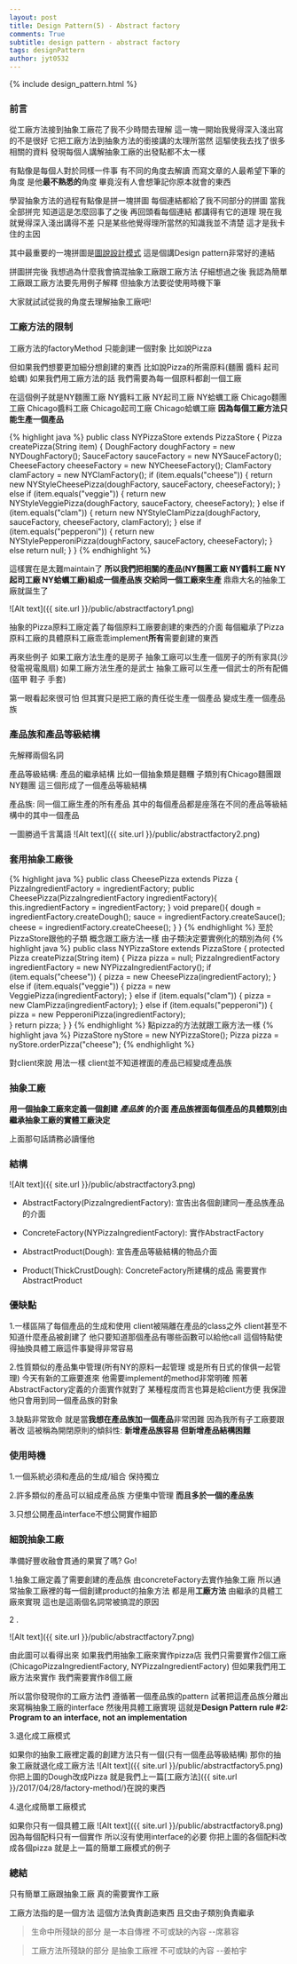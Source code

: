 ```yaml
---
layout: post
title: Design Pattern(5) - Abstract factory
comments: True 
subtitle: design pattern - abstract factory
tags: designPattern
author: jyt0532
---
```

{% include design_pattern.html %}

### 前言

從工廠方法接到抽象工廠花了我不少時間去理解 
這一塊一開始我覺得深入淺出寫的不是很好 它把工廠方法到抽象方法的銜接講的太理所當然 
這驅使我去找了很多相關的資料 發現每個人講解抽象工廠的出發點都不太一樣 

有點像是每個人對於同樣一件事 有不同的角度去解讀 
而寫文章的人最希望下筆的角度 是他**最不熟悉的**角度 畢竟沒有人會想筆記你原本就會的東西

學習抽象方法的過程有點像是拼一塊拼圖 每個連結都給了我不同部分的拼圖
當我全部拼完 知道這是怎麼回事了之後 再回頭看每個連結 都講得有它的道理
現在我就覺得深入淺出講得不差 只是某些他覺得理所當然的知識我並不清楚
這才是我卡住的主因

其中最重要的一塊拼圖是[圖說設計模式](http://design-patterns.readthedocs.io/zh_CN/latest/creational_patterns/abstract_factory.html) 這是個講Design pattern非常好的連結 

拼圖拼完後 我想過為什麼我會搞混抽象工廠跟工廠方法
仔細想過之後 我認為簡單工廠跟工廠方法要先用例子解釋 但抽象方法要從使用時機下筆

大家就試試從我的角度去理解抽象工廠吧!

### 工廠方法的限制

工廠方法的factoryMethod 只能創建一個對象 比如說Pizza 

但如果我們想要更加細分想創建的東西 比如說Pizza的所需原料(麵團 醬料 起司 蛤蠣) 
如果我們用工廠方法的話 我們需要為每一個原料都創一個工廠

在這個例子就是NY麵團工廠 NY醬料工廠 NY起司工廠 NY蛤蠣工廠 Chicago麵團工廠 Chicago醬料工廠 Chicago起司工廠 Chicago蛤蠣工廠
**因為每個工廠方法只能生產一個產品** 

{% highlight java %}
public class NYPizzaStore extends PizzaStore {
    Pizza createPizza(String item) {
	DoughFactory doughFactory = new NYDoughFactory();
	SauceFactory sauceFactory = new NYSauceFactory();
	CheeseFactory cheeseFactory = new NYCheeseFactory();
	ClamFactory clamFactory = new NYClamFactory();
	if (item.equals("cheese")) {
    	    return new NYStyleCheesePizza(doughFactory, 
		sauceFactory, cheeseFactory);
	} else if (item.equals("veggie")) {
	    return new NYStyleVeggiePizza(doughFactory, 
		sauceFactory, cheeseFactory);
	} else if (item.equals("clam")) {
	    return new NYStyleClamPizza(doughFactory, 
		sauceFactory, cheeseFactory, clamFactory);
	} else if (item.equals("pepperoni")) {
	    return new NYStylePepperoniPizza(doughFactory, 
		sauceFactory, cheeseFactory);
	} else return null;
    }
}
{% endhighlight %}

這樣實在是太難maintain了 **所以我們把相關的產品(NY麵團工廠 NY醬料工廠 NY起司工廠 NY蛤蠣工廠)組成一個產品族 交給同一個工廠來生產** 鼎鼎大名的抽象工廠就誕生了

![Alt text]({{ site.url }}/public/abstractfactory1.png)

抽象的Pizza原料工廠定義了每個原料工廠要創建的東西的介面 
每個繼承了Pizza原料工廠的具體原料工廠乖乖implement**所有**需要創建的東西

再來些例子 如果工廠方法生產的是房子 抽象工廠可以生產一個房子的所有家具(沙發電視電風扇) 
如果工廠方法生產的是武士 抽象工廠可以生產一個武士的所有配備(盔甲 鞋子 手套)

第一眼看起來很可怕 但其實只是把工廠的責任從生產一個產品 變成生產一個產品族

### 產品族和產品等級結構

先解釋兩個名詞

產品等級結構: 產品的繼承結構 比如一個抽象類是麵糰 子類別有Chicago麵團跟NY麵團 這三個形成了一個產品等級結構

產品族: 同一個工廠生產的所有產品 其中的每個產品都是座落在不同的產品等級結構中的其中一個產品

一圖勝過千言萬語
![Alt text]({{ site.url }}/public/abstractfactory2.png)

### 套用抽象工廠後
{% highlight java %}
public class CheesePizza extends Pizza {
    PizzaIngredientFactory = ingredientFactory;
    public CheesePizza(PizzaIngredientFactory ingredientFactory){
	this.ingredientFactory = ingredientFactory;
    }
    void prepare(){
	dough = ingredientFactory.createDough();
	sauce = ingredientFactory.createSauce();
	cheese = ingredientFactory.createCheese();
    }
}
{% endhighlight %}
至於PizzaStore跟他的子類 概念跟工廠方法一樣 由子類決定要實例化的類別為何
{% highlight java %}
public class NYPizzaStore extends PizzaStore {
    protected Pizza createPizza(String item) {
	Pizza pizza = null;
	PizzaIngredientFactory ingredientFactory = new NYPizzaIngredientFactory();
	if (item.equals("cheese")) { 
  	    pizza = new CheesePizza(ingredientFactory);
	} else if (item.equals("veggie")) {
  	    pizza = new VeggiePizza(ingredientFactory);
	} else if (item.equals("clam")) {
	    pizza = new ClamPizza(ingredientFactory);
	} else if (item.equals("pepperoni")) {
	    pizza = new PepperoniPizza(ingredientFactory);			
	} 
	return pizza;
    }
}
{% endhighlight %}
點pizza的方法就跟工廠方法一樣
{% highlight java %}
PizzaStore nyStore = new NYPizzaStore();
Pizza pizza = nyStore.orderPizza("cheese");
{% endhighlight %}

對client來說 用法一樣 client並不知道裡面的產品已經變成產品族 

### 抽象工廠
**用一個抽象工廠來定義一個創建** _**產品族**_ **的介面 產品族裡面每個產品的具體類別由繼承抽象工廠的實體工廠決定**

上面那句話請務必讀懂他

### 結構

![Alt text]({{ site.url }}/public/abstractfactory3.png)

* AbstractFactory(PizzaIngredientFactory): 宣告出各個創建同一產品族產品的介面

* ConcreteFactory(NYPizzaIngredientFactory): 實作AbstractFactory

* AbstractProduct(Dough): 宣告產品等級結構的物品介面

* Product(ThickCrustDough): ConcreteFactory所建構的成品 需要實作AbstractProduct

### 優缺點

1.一樣區隔了每個產品的生成和使用 client被隔離在產品的class之外 client甚至不知道什麼產品被創建了 他只要知道那個產品有哪些函數可以給他call 這個特點使得抽換具體工廠這件事變得非常容易

2.性質類似的產品集中管理(所有NY的原料一起管理 或是所有日式的傢俱一起管理) 
今天有新的工廠要進來 他需要implement的method非常明確 照著AbstractFactory定義的介面實作就對了 某種程度而言也算是給client方便 我保證他只會用到同一個產品族的對象

3.缺點非常致命 就是當**我想在產品族加一個產品**非常困難 因為我所有子工廠要跟著改 這被稱為開閉原則的傾斜性: **新增產品族容易 但新增產品結構困難**

### 使用時機
1.一個系統必須和產品的生成/組合 保持獨立

2.許多類似的產品可以組成產品族 方便集中管理 **而且多於一個的產品族**

3.只想公開產品interface不想公開實作細節

### 細說抽象工廠

準備好豐收融會貫通的果實了嗎? Go!

1.抽象工廠定義了需要創建的產品族 由concreteFactory去實作抽象工廠 所以通常抽象工廠裡的每一個創建product的抽象方法 都是用**工廠方法** 由繼承的具體工廠來實現 這也是這兩個名詞常被搞混的原因
 
2 . 

![Alt text]({{ site.url }}/public/abstractfactory7.png)

由此圖可以看得出來 如果我們用抽象工廠來實作pizza店 我們只需要實作2個工廠(ChicagoPizzaIngredientFactory, NYPizzaIngredientFactory) 
但如果我們用工廠方法來實作 我們需要實作8個工廠

所以當你發現你的工廠方法們 遵循著一個產品族的pattern 試著把這產品族分離出來寫稱抽象工廠的interface 然後用具體工廠實現 
這就是**Design Pattern rule #2: Program to an interface, not an implementation**

3.退化成工廠模式

如果你的抽象工廠裡定義的創建方法只有一個(只有一個產品等級結構) 那你的抽象工廠就退化成工廠方法
![Alt text]({{ site.url }}/public/abstractfactory5.png)
你把上圖的Dough改成Pizza 就是我們上一篇[工廠方法]({{ site.url }}/2017/04/28/factory-method/)在說的東西

4.退化成簡單工廠模式

如果你只有一個具體工廠
![Alt text]({{ site.url }}/public/abstractfactory8.png)
因為每個配料只有一個實作 所以沒有使用interface的必要 你把上圖的各個配料改成各個pizza 就是上一篇的簡單工廠模式的例子

### 總結

只有簡單工廠跟抽象工廠 真的需要實作工廠

工廠方法指的是一個方法 這個方法負責創造東西 且交由子類別負責繼承


> 生命中所殘缺的部分 是一本自傳裡 不可或缺的內容 --席慕容

> 工廠方法所殘缺的部分 是抽象工廠裡 不可或缺的內容 --姜柏宇

